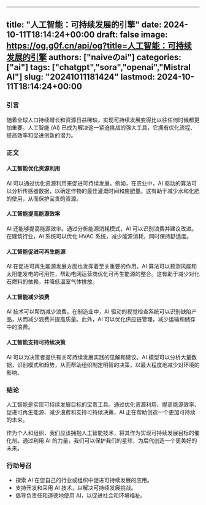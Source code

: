 
---
title: "人工智能：可持续发展的引擎"
date: 2024-10-11T18:14:24+00:00
draft: false
image: https://og.g0f.cn/api/og?title=人工智能：可持续发展的引擎
authors: ["naiveのai"]
categories: ["ai"]
tags: ["chatgpt","sora","openai","Mistral AI"]
slug: "20241011181424"
lastmod: 2024-10-11T18:14:24+00:00
---
### 引言

随着全球人口持续增长和资源日益稀缺，实现可持续发展变得比以往任何时候都更加重要。人工智能 (AI) 已成为解决这一紧迫挑战的强大工具，它拥有优化流程、提高效率和促进创新的潜力。

### 正文

#### 人工智能优化资源利用

AI 可以通过优化资源利用来促进可持续发展。例如，在农业中，AI 驱动的算法可以分析传感器数据，以确定作物的最佳灌溉时间和施肥量。这有助于减少水和化肥的使用，从而保护宝贵的资源。

#### 人工智能提高能源效率

AI 还能够提高能源效率。通过分析能源消耗模式，AI 可以识别浪费并建议改进。在建筑行业，AI 系统可以优化 HVAC 系统，减少能源消耗，同时保持舒适度。

#### 人工智能促进可再生能源

AI 在促进可再生能源发展方面也发挥着至关重要的作用。AI 算法可以预测风能和太阳能发电的可用性，帮助电网运营商优化可再生能源的整合。这有助于减少对化石燃料的依赖，并降低温室气体排放。

#### 人工智能减少浪费

AI 技术可以帮助减少浪费。在制造业中，AI 驱动的视觉检查系统可以识别缺陷产品，从而减少浪费并提高质量。此外，AI 可以优化供应链管理，减少运输和储存中的浪费。

#### 人工智能支持可持续决策

AI 可以为决策者提供有关可持续发展实践的见解和建议。AI 模型可以分析大量数据，识别模式和趋势，从而帮助组织制定明智的决策，以最大程度地减少对环境的影响。

### 结论

人工智能是实现可持续发展目标的宝贵工具。通过优化资源利用、提高能源效率、促进可再生能源、减少浪费和支持可持续决策，AI 正在帮助创造一个更加可持续的未来。

作为个人和组织，我们应该拥抱人工智能技术，将其作为实现可持续发展目标的催化剂。通过利用 AI 的力量，我们可以保护我们的星球，为后代创造一个更美好的未来。

### 行动号召

* 探索 AI 在您自己的行业或组织中促进可持续发展的应用。
* 支持开发和采用 AI 技术，以解决可持续发展挑战。
* 倡导负责任和道德地使用 AI，以促进社会和环境福祉。